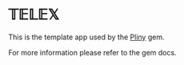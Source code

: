 # 𝕋𝔼𝕃𝔼𝕏

This is the template app used by the [Pliny](https://github.com/12-oz/pliny) gem.

For more information please refer to the gem docs.

